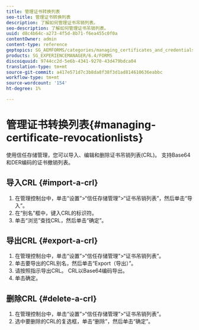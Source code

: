 ```yaml
---
title: 管理证书转换列表
seo-title: 管理证书转换列表
description: 了解如何管理证书吊销列表。
seo-description: 了解如何管理证书吊销列表。
uuid: d8c4b64c-a273-4f5d-8b71-f6ea455c0f0a
contentOwner: admin
content-type: reference
geptopics: SG_AEMFORMS/categories/managing_certificates_and_credentials
products: SG_EXPERIENCEMANAGER/6.4/FORMS
discoiquuid: 9744cc2d-5e6b-4341-9270-43d479bdca04
translation-type: tm+mt
source-git-commit: a417e571d7c3b8da8f38f3d1ad814610636eabbc
workflow-type: tm+mt
source-wordcount: '154'
ht-degree: 1%

---
```



# 管理证书转换列表{#managing-certificate-revocationlists}

使用信任存储管理，您可以导入、编辑和删除证书吊销列表(CRL)。 支持Base64和DER编码的证书撤销列表。

## 导入CRL {#import-a-crl}

1. 在管理控制台中，单击“设置”>“信任存储管理”>“证书吊销列表”，然后单击“导入”。
1. 在“别名”框中，键入CRL的标识符。
1. 单击“浏览”查找CRL，然后单击“确定”。

## 导出CRL {#export-a-crl}

1. 在管理控制台中，单击“设置”>“信任存储管理”>“证书吊销列表”。
1. 单击要导出的CRL别名，然后单击“Export（导出）”。
1. 请按照指示导出CRL。 CRL以Base64编码导出。
1. 单击确定。

## 删除CRL {#delete-a-crl}

1. 在管理控制台中，单击“设置”>“信任存储管理”>“证书吊销列表”。
1. 选中要删除的CRL的复选框，单击“删除”，然后单击“确定”。

